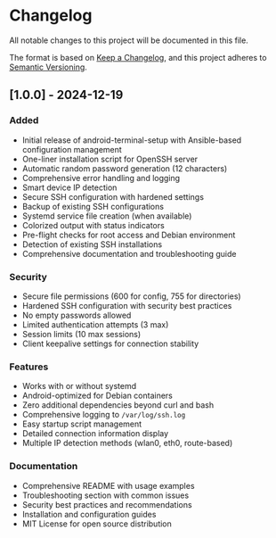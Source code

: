 # Changelog

All notable changes to this project will be documented in this file.

The format is based on [Keep a Changelog](https://keepachangelog.com/en/1.0.0/),
and this project adheres to [Semantic Versioning](https://semver.org/spec/v2.0.0.html).

## [1.0.0] - 2024-12-19

### Added
- Initial release of android-terminal-setup with Ansible-based configuration management
- One-liner installation script for OpenSSH server
- Automatic random password generation (12 characters)
- Comprehensive error handling and logging
- Smart device IP detection
- Secure SSH configuration with hardened settings
- Backup of existing SSH configurations
- Systemd service file creation (when available)
- Colorized output with status indicators
- Pre-flight checks for root access and Debian environment
- Detection of existing SSH installations
- Comprehensive documentation and troubleshooting guide

### Security
- Secure file permissions (600 for config, 755 for directories)
- Hardened SSH configuration with security best practices
- No empty passwords allowed
- Limited authentication attempts (3 max)
- Session limits (10 max sessions)
- Client keepalive settings for connection stability

### Features
- Works with or without systemd
- Android-optimized for Debian containers
- Zero additional dependencies beyond curl and bash
- Comprehensive logging to `/var/log/ssh.log`
- Easy startup script management
- Detailed connection information display
- Multiple IP detection methods (wlan0, eth0, route-based)

### Documentation
- Comprehensive README with usage examples
- Troubleshooting section with common issues
- Security best practices and recommendations
- Installation and configuration guides
- MIT License for open source distribution
